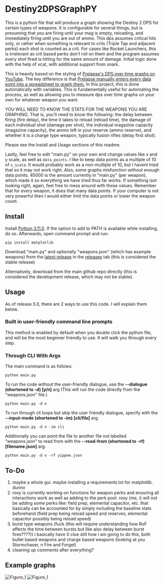# Destiny2DPSGraphPY

This is a python file that will produce a graph showing the Destiny 2 DPS for certain types of weapons. It is configurable for several things, but is presuming that you are firing until your mag is empty, reloading, and immediately firing until you are out of ammo. This dps assumes critical hits only, or rather when something is relevant to crits (Triple Tap and adjacent perks) each shot is counted as a crit. For cases like Rocket Launchers, this is irrelevant as crit based perks don't roll on them and the program assumes every shot fired is hitting for the same amount of damage. Initial logic done with the help of vcat, with additional support from snark.

This is heavily based on the styling of [Prelapse's DPS over time graphs on YouTube](https://www.youtube.com/playlist?list=PLmMhH44rl0aVkIqWzaCr_wrYkk5EFAeIZ). The key difference is that [Prelapse manually enters every data point into a spreadsheet to graph them.](https://media.discordapp.net/attachments/1005973866075664504/1061868926239248416/image.png?width=810&height=117) In this project, this is done automatically with variables. This is fundamentally useful for automating the process, as well as allowing you to measure dps over time graphs on your own for whatever weapon you want.

YOU WILL NEED TO KNOW THE STATS FOR THE WEAPONS YOU ARE GRAPHING. That is, you'll need to know the following: the delay between firing (fire delay), the time it takes to reload (reload time), the damage of each individual shot (damage per shot), the individual magazine capacity (magazine capacity), the ammo left in your reserve (ammo reserve), and whether it is a charge type weapon, typically fusion rifles (delay first shot).

Please see the Install and Usage sections of this readme.

Lastly, feel free to edit "main.py" on your own and change values like x and y scale, as well as ```data_points```. I like to keep data points as a multiple of 10 of ```x_scale```. It would probably work as a non-multiple of 10, but I havent tried that so it may not work right. Also, some graphs misfunction without enough data points. 45000 is the amount currently in "main.py" (per weapon), which made it so everything we have tried thus far works. If something isnt looking right, again, feel free to mess around with these values. Remember that for every weapon, it does that many data points. If your computer is not very powerful then I would either limit the data points or lower the weapon count.

## Install
Install [Python 3.11.0](https://www.python.org/downloads/release/python-3110/). If the option to add to PATH is available while installing, do so. Afterwards, open command prompt and run:
```
pip install matplotlib
```
Download "main.py" and optionally "weapons.json" (which has example weapons) from the [latest release](https://github.com/katzerax/Destiny2DPSGraphPY/releases/latest) in the [releases](https://github.com/katzerax/Destiny2DPSGraphPY/releases) tab (this is considered the stable release)

Alternatively, download from the main github repo directly (this is considered the development release, which may not be stable).

## Usage
As of release 5.0, there are 2 ways to use this code. I will explain them below.

### Built in user-friendly command line prompts
This method is enabled by default when you double click the python file, and will be the most beginner friendly to use. It will walk you through every step.

### Through CLI With Args
The main command is as follows:
```
python main.py
```

To run the code without the user-friendly dialogue, use the **--dialogue (shortened to -d) [y/n]** arg (This will run the code directly from the "weapons.json" file.)
```
python main.py -d n
```

To run through cli loops but skip the user friendly dialogue, specify with the **--input-mode (shortened to -im) [cli/file]** arg. 
```
python main.py -d n -im cli
```

Additionally you can point the file to another file not labelled "weapons.json" to read from with the **--read-from (shortened to -rf) [filename.json]** arg.
```
python main.py -d n -rf yippee.json
```

## To-Do
1. maybe a whole gui. maybe installing a requirements.txt for matplotlib. dunno
2. roxy is currently working on functions for weapon perks and ensuring all interactions work as well as adding to the perk pool. roxy (me, i) will not be adding some perks like: field prep, elemental capacitor, etc. that basically can be accounted for by simply including the baseline stats beforehand (field prep being reload speed and reserves, elemental capacitor possibly being reload speed)
3. burst type weapons (fuck (this will require understanding how RoF affects the time between bursts but like also delay between burst fires????)) i basically have 0 clue still how i am going to do this, both bullet based weapons and charge based weapons (looking at you Stormchaser, n Fire and Forget)
4. cleaning up comments after everything?

## Example graphs
![Figure_1](https://user-images.githubusercontent.com/65287118/210054539-a0629674-e846-43ed-8e1f-808482d20a66.png)
![Figure_1](https://user-images.githubusercontent.com/65287118/209410562-fc720bb0-fd7c-492b-8a41-7422d72d4cf2.png)
